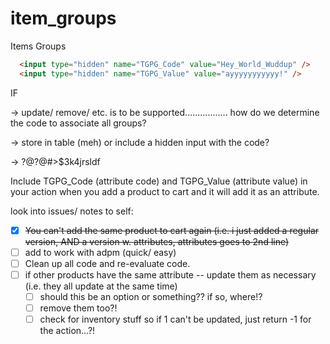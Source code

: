 # item_groups
Items Groups

```html
  <input type="hidden" name="TGPG_Code" value="Hey_World_Wuddup" />
  <input type="hidden" name="TGPG_Value" value="ayyyyyyyyyyy!" />
```
IF

  -> update/ remove/ etc. is to be supported................. how do we determine the code to associate all groups?
  
  -> store in table (meh) or include a hidden input with the code?
  
  -> ?@?@#>$3k4jrsldf
  
  
Include TGPG_Code (attribute code) and TGPG_Value (attribute value) in your action when you add a product to cart and it will add it as an attribute.

look into issues/ notes to self:
- [x] ~~You can't add the same product to cart again (i.e. i just added a regular version, AND a version w. attributes, attributes goes to 2nd line)~~
- [ ] add to work with adpm (quick/ easy)
- [ ] Clean up all code and re-evaluate code.
- [ ] if other products have the same attribute -- update them as necessary (i.e. they all update at the same time)
  - [ ] should this be an option or something?? if so, where!?
  - [ ] remove them too?!
  - [ ] check for inventory stuff so if 1 can't be updated, just return -1 for the action...?!
